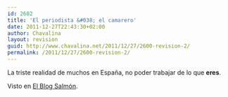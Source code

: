 ```yaml
---
id: 2602
title: 'El periodista &#038; el camarero'
date: 2011-12-27T22:43:30+02:00
author: Chavalina
layout: revision
guid: http://www.chavalina.net/2011/12/27/2600-revision-2/
permalink: /2011/12/27/2600-revision-2/
---
```

La triste realidad de muchos en España, no poder trabajar de lo que **eres**.



Visto en <a href="http://www.elblogsalmon.com/mundo-laboral/el-periodista-y-el-camarero-un-video-que-muestra-el-mal-economico-de-la-sobrecualificacion" target="_blank">El Blog Salmón</a>.